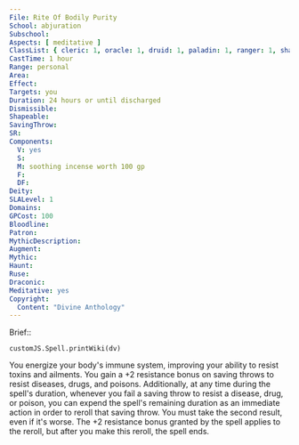 ```yaml
---
File: Rite Of Bodily Purity
School: abjuration
Subschool: 
Aspects: [ meditative ]
ClassList: { cleric: 1, oracle: 1, druid: 1, paladin: 1, ranger: 1, shaman: 1 }
CastTime: 1 hour
Range: personal
Area: 
Effect: 
Targets: you
Duration: 24 hours or until discharged
Dismissible: 
Shapeable: 
SavingThrow: 
SR: 
Components:
  V: yes
  S: 
  M: soothing incense worth 100 gp
  F: 
  DF: 
Deity: 
SLALevel: 1
Domains: 
GPCost: 100
Bloodline: 
Patron: 
MythicDescription: 
Augment: 
Mythic: 
Haunt: 
Ruse: 
Draconic: 
Meditative: yes
Copyright:
  Content: "Divine Anthology"
---
```

Brief:: 

```dataviewjs
customJS.Spell.printWiki(dv)
```

You energize your body's immune system, improving your ability to resist toxins and ailments. You gain a +2 resistance bonus on saving throws to resist diseases, drugs, and poisons. Additionally, at any time during the spell's duration, whenever you fail a saving throw to resist a disease, drug, or poison, you can expend the spell's remaining duration as an immediate action in order to reroll that saving throw. You must take the second result, even if it's worse. The +2 resistance bonus granted by the spell applies to the reroll, but after you make this reroll, the spell ends.

